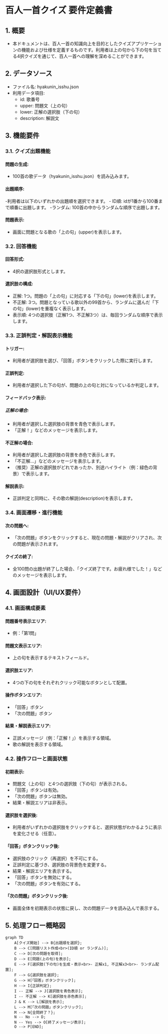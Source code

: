 # 百人一首クイズ 要件定義書

## 1. 概要
- 本ドキュメントは、百人一首の知識向上を目的としたクイズアプリケーションの機能および仕様を定義するものです。利用者は上の句から下の句を当てる4択クイズを通じて、百人一首への理解を深めることができます。

## 2. データソース
- ファイル名: hyakunin_isshu.json
- 利用データ項目:
    - id: 歌番号
    - upper: 問題文（上の句）
    - lower: 正解の選択肢（下の句）
    - description: 解説文

## 3. 機能要件

### 3.1. クイズ出題機能
#### 問題の生成:
- 100首の歌データ（hyakunin_isshu.json）を読み込みます。
#### 出題順序:
-利用者は以下のいずれかの出題順を選択できます。
    - ID順: idが1番から100番まで順番に出題します。
    -ランダム: 100首の中からランダムな順序で出題します。
#### 問題表示:
- 画面に問題となる歌の「上の句」(upper)を表示します。

### 3.2. 回答機能
#### 回答形式:
- 4択の選択肢形式とします。
#### 選択肢の構成:
- 正解: 1つ。問題の「上の句」に対応する「下の句」(lower)を表示します。
- 不正解: 3つ。問題となっている歌以外の99首から、ランダムに選んだ「下の句」(lower)を重複なく表示します。
- 表示順: 4つの選択肢（正解1つ、不正解3つ）は、毎回ランダムな順序で表示します。

### 3.3. 正誤判定・解説表示機能
#### トリガー:
- 利用者が選択肢を選び、「回答」ボタンをクリックした際に実行します。

#### 正誤判定:
- 利用者が選択した下の句が、問題の上の句と対になっているか判定します。

#### フィードバック表示:
##### 正解の場合:
- 利用者が選択した選択肢の背景を青色で表示します。
- 「正解！」などのメッセージを表示します。

#### 不正解の場合:
- 利用者が選択した選択肢の背景を赤色で表示します。
- 「不正解…」などのメッセージを表示します。
- （推奨）正解の選択肢がどれであったか、別途ハイライト（例：緑色の背景）で表示します。

#### 解説表示:
- 正誤判定と同時に、その歌の解説(description)を表示します。

### 3.4. 画面遷移・進行機能
#### 次の問題へ:
- 「次の問題」ボタンをクリックすると、現在の問題・解説がクリアされ、次の問題が表示されます。

#### クイズの終了:
- 全100問の出題が終了した場合、「クイズ終了です。お疲れ様でした！」などのメッセージを表示します。

## 4. 画面設計（UI/UX要件）

### 4.1. 画面構成要素
#### 問題番号表示エリア: 
- 例：「第1問」
#### 問題文表示エリア: 
- 上の句を表示するテキストフィールド。
#### 選択肢エリア: 
- 4つの下の句をそれぞれクリック可能なボタンとして配置。
#### 操作ボタンエリア:
- 「回答」ボタン
- 「次の問題」ボタン
#### 結果・解説表示エリア:
- 正誤メッセージ（例：「正解！」）を表示する領域。
- 歌の解説を表示する領域。

### 4.2. 操作フローと画面状態
#### 初期表示:
- 問題文（上の句）と4つの選択肢（下の句）が表示される。
- 「回答」ボタンは有効。
- 「次の問題」ボタンは無効。
- 結果・解説エリアは非表示。

#### 選択肢を選択後:
- 利用者がいずれかの選択肢をクリックすると、選択状態がわかるように表示を変化させる（任意）。

#### 「回答」ボタンクリック後:
- 選択肢のクリック（再選択）を不可にする。
- 正誤判定に基づき、選択肢の背景色を変更する。
- 結果・解説エリアを表示する。
- 「回答」ボタンを無効にする。
- 「次の問題」ボタンを有効にする。

#### 「次の問題」ボタンクリック後:
- 画面全体を初期表示の状態に戻し、次の問題データを読み込んで表示する。

## 5. 処理フロー概略図

```
graph TD
    A[クイズ開始] --> B{出題順を選択};
    B --> C[問題リスト作成<br>(ID順 or ランダム)];
    C --> D[次の問題を取得];
    D --> E[問題(上の句)を表示];
    E --> F[選択肢(下の句)を生成・表示<br>- 正解x1, 不正解x3<br>- ランダム配置];
    F --> G{選択肢を選択};
    G --> H[「回答」ボタンクリック];
    H --> I{正誤判定};
    I -- 正解 --> J[選択肢を青色表示];
    I -- 不正解 --> K[選択肢を赤色表示];
    J & K --> L[解説を表示];
    L --> M[「次の問題」ボタンクリック];
    M --> N{全問終了？};
    N -- No --> D;
    N -- Yes --> O[終了メッセージ表示];
    O --> P[END];
```